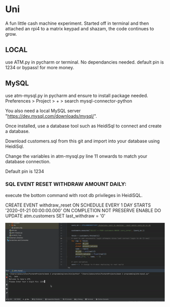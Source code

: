 # Uni
A fun little cash machine experiment. Started off in terminal and then attached an rpi4 to a matrix keypad and shazam, the code continues to grow.

## LOCAL
use ATM.py in pycharm or terminal. No dependancies needed.
default pin is 1234 or bypass! for more money.

## MySQL 
use atm-mysql.py in pycharm and ensure to install package needed.
Preferences > Project > + > search mysql-connector-python

You also need a local MySQL server "https://dev.mysql.com/downloads/mysql/". 

Once installed, use a database tool such as HeidiSql to connect and create a database. 

Download customers.sql from this git and import into your database using HeidiSql.

Change the variables in atm-mysql.py line 11 onwards to match your database connection.

Default pin is 1234

### SQL EVENT RESET WITHDRAW AMOUNT DAILY: 
execute the bottom command with root db privileges in HeidiSQL.

CREATE EVENT withdraw_reset
ON SCHEDULE EVERY 1 DAY
STARTS '2020-01-21 00:00:00.000'
ON COMPLETION NOT PRESERVE
ENABLE
DO UPDATE atm.customers SET last_withdraw = '0'


![](in-action.gif)
